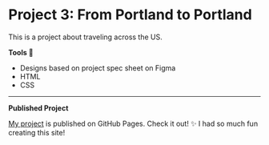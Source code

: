 # Project 3: From Portland to Portland

This is a project about traveling across the US.  


**Tools :wrench:**

* Designs based on project spec sheet on Figma
* HTML
* CSS

<hr>

**Published Project**

 [My project](https://olivcamj.github.io/web_project_3/) is published on GitHub Pages. Check it out! :sparkles: I had so much fun creating this site!

